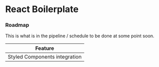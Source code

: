 # React Boilerplate

### Roadmap

This is what is in the pipeline / schedule to be done at some point soon.

| Feature
| ------
| Styled Components integration